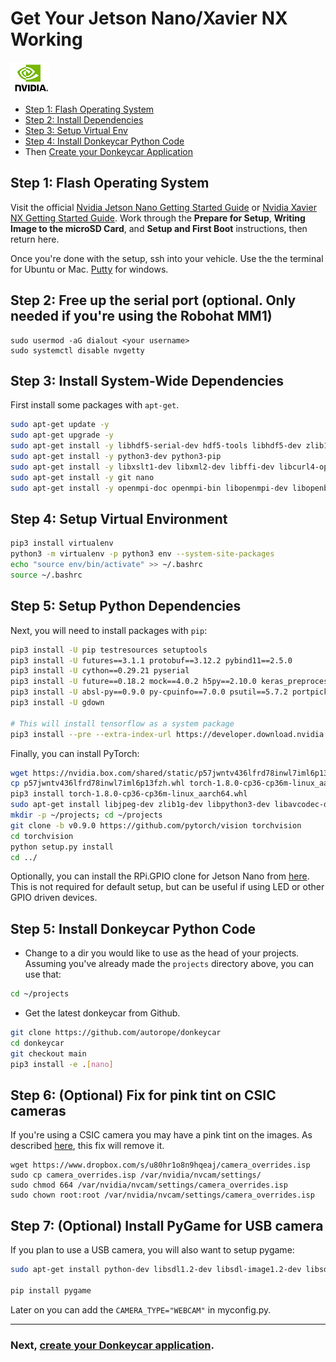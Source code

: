 # Get Your Jetson Nano/Xavier NX Working

![donkey](/assets/logos/nvidia_logo.png)

* [Step 1: Flash Operating System](#step-1-flash-operating-system)
* [Step 2: Install Dependencies](#step-2-install-dependencies)
* [Step 3: Setup Virtual Env](#step-3-setup-virtual-env)
* [Step 4: Install Donkeycar Python Code](#step-4-install-donkeycar-python-code)
* Then [Create your Donkeycar Application](/guide/create_application/)

## Step 1: Flash Operating System

Visit the official [Nvidia Jetson Nano Getting Started Guide](https://developer.nvidia.com/embedded/learn/get-started-jetson-nano-devkit#prepare) or [Nvidia Xavier NX Getting Started Guide](https://developer.nvidia.com/embedded/learn/get-started-jetson-xavier-nx-devkit). Work through the __Prepare for Setup__, __Writing Image to the microSD Card__, and __Setup and First Boot__ instructions, then return here.

Once you're done with the setup, ssh into your vehicle. Use the the terminal for Ubuntu or Mac. [Putty](https://www.chiark.greenend.org.uk/~sgtatham/putty/latest.html) for windows.

## Step 2: Free up the serial port (optional. Only needed if you're using the Robohat MM1)

```
sudo usermod -aG dialout <your username>
sudo systemctl disable nvgetty
```

## Step 3: Install System-Wide Dependencies


First install some packages with `apt-get`.
```bash
sudo apt-get update -y
sudo apt-get upgrade -y
sudo apt-get install -y libhdf5-serial-dev hdf5-tools libhdf5-dev zlib1g-dev zip libjpeg8-dev liblapack-dev libblas-dev gfortran
sudo apt-get install -y python3-dev python3-pip
sudo apt-get install -y libxslt1-dev libxml2-dev libffi-dev libcurl4-openssl-dev libssl-dev libpng-dev libopenblas-dev
sudo apt-get install -y git nano
sudo apt-get install -y openmpi-doc openmpi-bin libopenmpi-dev libopenblas-dev
```

##  Step 4: Setup Virtual Environment

```bash
pip3 install virtualenv
python3 -m virtualenv -p python3 env --system-site-packages
echo "source env/bin/activate" >> ~/.bashrc
source ~/.bashrc
```

##  Step 5: Setup Python Dependencies

Next, you will need to install packages with `pip`:
```bash
pip3 install -U pip testresources setuptools
pip3 install -U futures==3.1.1 protobuf==3.12.2 pybind11==2.5.0
pip3 install -U cython==0.29.21 pyserial
pip3 install -U future==0.18.2 mock==4.0.2 h5py==2.10.0 keras_preprocessing==1.1.2 keras_applications==1.0.8 gast==0.3.3
pip3 install -U absl-py==0.9.0 py-cpuinfo==7.0.0 psutil==5.7.2 portpicker==1.3.1 six requests==2.24.0 astor==0.8.1 termcolor==1.1.0 wrapt==1.12.1 google-pasta==0.2.0
pip3 install -U gdown

# This will install tensorflow as a system package
pip3 install --pre --extra-index-url https://developer.download.nvidia.com/compute/redist/jp/v45 tensorflow==2.3.1
```

Finally, you can install PyTorch:

```bash
wget https://nvidia.box.com/shared/static/p57jwntv436lfrd78inwl7iml6p13fzh.whl
cp p57jwntv436lfrd78inwl7iml6p13fzh.whl torch-1.8.0-cp36-cp36m-linux_aarch64.whl
pip3 install torch-1.8.0-cp36-cp36m-linux_aarch64.whl
sudo apt-get install libjpeg-dev zlib1g-dev libpython3-dev libavcodec-dev libavformat-dev libswscale-dev
mkdir -p ~/projects; cd ~/projects
git clone -b v0.9.0 https://github.com/pytorch/vision torchvision
cd torchvision 
python setup.py install
cd ../
```

Optionally, you can install the RPi.GPIO clone for Jetson Nano from [here](https://github.com/NVIDIA/jetson-gpio). This is not required for default setup, but can be useful if using LED or other GPIO driven devices.



##  Step 5: Install Donkeycar Python Code

* Change to a dir you would like to use as the head of your projects. Assuming you've already made the `projects` directory above, you can use that:

```bash
cd ~/projects
```

* Get the latest donkeycar from Github.

```bash
git clone https://github.com/autorope/donkeycar
cd donkeycar
git checkout main
pip3 install -e .[nano]
```

## Step 6: (Optional) Fix for pink tint on CSIC cameras

If you're using a CSIC camera you may have a pink tint on the images. As described [here](https://jonathantse.medium.com/fix-pink-tint-on-jetson-nano-wide-angle-camera-a8ce5fbd797f), this fix will remove it.

```
wget https://www.dropbox.com/s/u80hr1o8n9hqeaj/camera_overrides.isp
sudo cp camera_overrides.isp /var/nvidia/nvcam/settings/
sudo chmod 664 /var/nvidia/nvcam/settings/camera_overrides.isp
sudo chown root:root /var/nvidia/nvcam/settings/camera_overrides.isp
```

##  Step 7: (Optional) Install PyGame for USB camera

If you plan to use a USB camera, you will also want to setup pygame:

```bash
sudo apt-get install python-dev libsdl1.2-dev libsdl-image1.2-dev libsdl-mixer1.2-dev libsdl-ttf2.0-dev libsdl1.2-dev libsmpeg-dev python-numpy subversion libportmidi-dev ffmpeg libswscale-dev libavformat-dev libavcodec-dev libfreetype6-dev

pip install pygame

```

Later on you can add the `CAMERA_TYPE="WEBCAM"` in myconfig.py.

----

### Next, [create your Donkeycar application](/guide/create_application).
